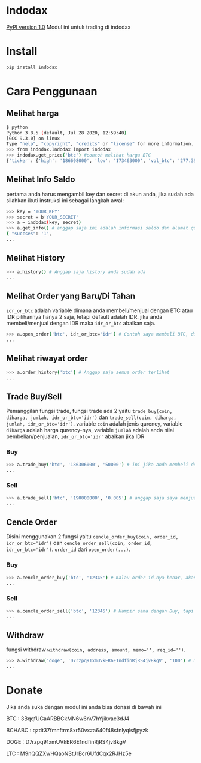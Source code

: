 # Indodax
[PyPI version 1.0](https://pypi.org/project/indodax/1.0/)
Modul ini untuk trading di indodax

# Install
```sh
pip install indodax
```
# Cara Penggunaan
  ## Melihat harga

  ```sh
  $ python
  Python 3.8.5 (default, Jul 28 2020, 12:59:40) 
  [GCC 9.3.0] on linux
  Type "help", "copyright", "credits" or "license" for more information.
  >>> from indodax.Indodax import indodax
  >>> indodax.get_price('btc') #contoh melihat harga BTC
  {'ticker': {'high': '186608000', 'low': '173463000', 'vol_btc': '277.39109788', 'vol_idr': '49592483275', 'last':   '186306000', 'buy': '186305000', 'sell': '186306000', 'server_time': 1603298398}}
  ```
  
  ## Melihat Info Saldo
  pertama anda harus mengambil key dan secret di akun anda, jika sudah ada silahkan ikuti instruksi ini sebagai langkah awal:

  ```sh
  >>> key = 'YOUR_KEY'
  >>> secret = b'YOUR_SECRET'
  >>> a = indodax(key, secret)
  >>> a.get_info() # anggap saja ini adalah informasi saldo dan alamat qurenncy anda
  { "succses": '1',
  ...
  ```
  
  ## Melihat History
  ```sh
  >>> a.history() # Anggap saja history anda sudah ada
  ...
  ```
  
  ## Melihat Order yang Baru/Di Tahan
  ```idr_or_btc``` adalah variable dimana anda membeli/menjual dengan BTC atau IDR pilihannya hanya 2 saja, tetapi default   adalah IDR. jika anda membeli/menjual dengan IDR maka ```idr_or_btc``` abaikan saja.
  ```sh
  >>> a.open_order('btc', idr_or_btc='idr') # Contoh saya membeli BTC, disini anda akn melihat order id anda
  ...
  ```

  ## Melihat riwayat order
  ```sh
  >>> a.order_history('btc') # Anggap saja semua order terlihat
  ...
  ```
  ## Trade Buy/Sell
  Pemanggilan fungsi trade, fungsi trade ada 2 yaitu ```trade_buy(coin, diharga, jumlah, idr_or_btc='idr')``` dan ```trade_sell(coin, diharga, jumlah, idr_or_btc='idr')```. variable ```coin``` adalah jenis qurency, variable ```diharga``` adalah harga qurency-nya, variable ```jumlah``` adalah anda nilai pembelian/penjualan, ```idr_or_btc='idr'``` abaikan jika IDR
   ### Buy
    
   ```sh
   >>> a.trade_buy('btc', '186306000', '50000') # ini jika anda membeli dengan IDR
   ...
   ```
    
   ### Sell
    
   ```sh
   >>> a.trade_sell('btc', '190000000', '0.005') # anggap saja saya menjual BTC di harga 190Juta
   ...
   ```
  ## Cencle Order
  Disini menggunakan 2 fungsi yaitu ```cencle_order_buy(coin, order_id, idr_or_btc='idr')``` dan ```cencle_order_sell(coin, order_id, idr_or_btc='idr')```. ```order_id``` dari ```open_order(...)```.
  
   ### Buy
   ```sh
   >>> a.cencle_order_buy('btc', '12345') # Kalau order id-nya benar, akan ada result succses = 1
   ...
   ```
   
   ### Sell
   ```sh
   >>> a.cencle_order_sell('btc', '12345') # Hampir sama dengan Buy, tapi tergantung type pembelian atau penjualan
   ...
   ```
   
  ## Withdraw
  fungsi withdraw ```withdraw(coin, address, amount, memo='', req_id='')```.
  
  ```sh
  >>> a.withdraw('doge', 'D7rzpq91xmUVkER6E1ndfinRjRS4jvBkgV', '100') # memo hanya untuk address yg menggunakan memo
  ...
  ```
  
# Donate
Jika anda suka dengan modul ini anda bisa donasi di bawah ini

BTC    : 3BqqfUGaARBBCkMN6w6nV7hYjikvac3dJ4

BCHABC : qzdt37fmnftrm8xr50vxza640f48sfnlyqlsfjpyzk

DOGE   : D7rzpq91xmUVkER6E1ndfinRjRS4jvBkgV

LTC    : M9nQQZXwHQaoNStJrBcr6UfdCqx2RJHz5e
